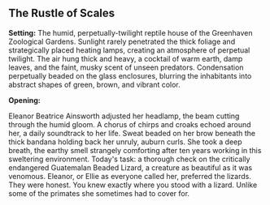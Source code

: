## The Rustle of Scales

**Setting:** The humid, perpetually-twilight reptile house of the Greenhaven Zoological Gardens. Sunlight rarely penetrated the thick foliage and strategically placed heating lamps, creating an atmosphere of perpetual twilight. The air hung thick and heavy, a cocktail of warm earth, damp leaves, and the faint, musky scent of unseen predators. Condensation perpetually beaded on the glass enclosures, blurring the inhabitants into abstract shapes of green, brown, and vibrant color.

**Opening:**

Eleanor Beatrice Ainsworth adjusted her headlamp, the beam cutting through the humid gloom. A chorus of chirps and croaks echoed around her, a daily soundtrack to her life. Sweat beaded on her brow beneath the thick bandana holding back her unruly, auburn curls. She took a deep breath, the earthy smell strangely comforting after ten years working in this sweltering environment. Today's task: a thorough check on the critically endangered Guatemalan Beaded Lizard, a creature as beautiful as it was venomous. Eleanor, or Ellie as everyone called her, preferred the lizards. They were honest. You knew exactly where you stood with a lizard. Unlike some of the primates she sometimes had to cover for.
